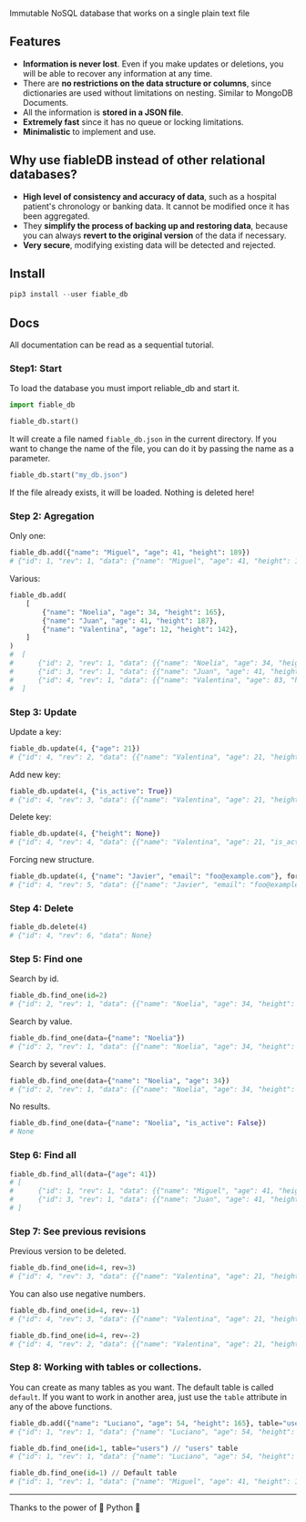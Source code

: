 Immutable NoSQL database that works on a single plain text file

## Features

- **Information is never lost**. Even if you make updates or deletions, you will be able to recover any information at any time.
- There are **no restrictions on the data structure or columns**, since dictionaries are used without limitations on nesting. Similar to MongoDB Documents.
- All the information is **stored in a JSON file**.
- **Extremely fast** since it has no queue or locking limitations.
- **Minimalistic** to implement and use.

## Why use fiableDB instead of other relational databases?

- **High level of consistency and accuracy of data**, such as a hospital patient's chronology or banking data. It cannot be modified once it has been aggregated.
- They **simplify the process of backing up and restoring data**, because you can always **revert to the original version** of the data if necessary.
- **Very secure**, modifying existing data will be detected and rejected.

## Install

```python
pip3 install --user fiable_db
```

## Docs

All documentation can be read as a sequential tutorial.

### Step1: Start

To load the database you must import reliable_db and start it.

```python
import fiable_db

fiable_db.start()
```

It will create a file named `fiable_db.json` in the current directory. If you want to change the name of the file, you can do it by passing the name as a parameter.

```python
fiable_db.start("my_db.json")
```

If the file already exists, it will be loaded. Nothing is deleted here!

### Step 2: Agregation

Only one:

```python
fiable_db.add({"name": "Miguel", "age": 41, "height": 189})
# {"id": 1, "rev": 1, "data": {"name": "Miguel", "age": 41, "height": 189}}
```

Various:

```python
fiable_db.add(
    [
        {"name": "Noelia", "age": 34, "height": 165},
        {"name": "Juan", "age": 41, "height": 187},
        {"name": "Valentina", "age": 12, "height": 142},
    ]
)
#  [
#      {"id": 2, "rev": 1, "data": {{"name": "Noelia", "age": 34, "height": 165}},
#      {"id": 3, "rev": 1, "data": {{"name": "Juan", "age": 41, "height": 187}},
#      {"id": 4, "rev": 1, "data": {{"name": "Valentina", "age": 83, "height": 172}},
#  ]
```

### Step 3: Update

Update a key:

```python
fiable_db.update(4, {"age": 21})
# {"id": 4, "rev": 2, "data": {{"name": "Valentina", "age": 21, "height": 172}}
```

Add new key:

```python
fiable_db.update(4, {"is_active": True})
# {"id": 4, "rev": 3, "data": {{"name": "Valentina", "age": 21, "height": 172, "is_active": True}}
```

Delete key:

```python
fiable_db.update(4, {"height": None})
# {"id": 4, "rev": 4, "data": {{"name": "Valentina", "age": 21, "is_active": True}}
```

Forcing new structure.

```python
fiable_db.update(4, {"name": "Javier", "email": "foo@example.com"}, force=True)
# {"id": 4, "rev": 5, "data": {{"name": "Javier", "email": "foo@example.com"}}
```

### Step 4: Delete

```python
fiable_db.delete(4)
# {"id": 4, "rev": 6, "data": None}
```

### Step 5: Find one

Search by id.

```python
fiable_db.find_one(id=2)
# {"id": 2, "rev": 1, "data": {{"name": "Noelia", "age": 34, "height": 165}}
```

Search by value.

```python
fiable_db.find_one(data={"name": "Noelia"})
# {"id": 2, "rev": 1, "data": {{"name": "Noelia", "age": 34, "height": 165}}
```

Search by several values.

```python
fiable_db.find_one(data={"name": "Noelia", "age": 34})
# {"id": 2, "rev": 1, "data": {{"name": "Noelia", "age": 34, "height": 165}}
```

No results.

```python
fiable_db.find_one(data={"name": "Noelia", "is_active": False})
# None
```

### Step 6: Find all


```python
fiable_db.find_all(data={"age": 41})
# [
#      {"id": 1, "rev": 1, "data": {{"name": "Miguel", "age": 41, "height": 189}},
#      {"id": 3, "rev": 1, "data": {{"name": "Juan", "age": 41, "height": 187}},
# ]
```

### Step 7: See previous revisions

Previous version to be deleted.

```python
fiable_db.find_one(id=4, rev=3)
# {"id": 4, "rev": 3, "data": {{"name": "Valentina", "age": 21, "height": 172, "is_active": True}}
```

You can also use negative numbers.

```python
fiable_db.find_one(id=4, rev=-1)
# {"id": 4, "rev": 3, "data": {{"name": "Valentina", "age": 21, "height": 172, "is_active": True}}

fiable_db.find_one(id=4, rev=-2)
# {"id": 4, "rev": 2, "data": {{"name": "Valentina", "age": 21, "height": 172}}
```

### Step 8: Working with tables or collections.

You can create as many tables as you want. The default table is called `default`. If you want to work in another area, just use the `table` attribute in any of the above functions.

```python
fiable_db.add({"name": "Luciano", "age": 54, "height": 165}, table="users")
# {"id": 1, "rev": 1, "data": {"name": "Luciano", "age": 54, "height": 165}}

fiable_db.find_one(id=1, table="users") // "users" table
# {"id": 1, "rev": 1, "data": {"name": "Luciano", "age": 54, "height": 165}}

fiable_db.find_one(id=1) // Default table
# {"id": 1, "rev": 1, "data": {"name": "Miguel", "age": 41, "height": 189}}
```

---

Thanks to the power of 🐍 Python 🐍
